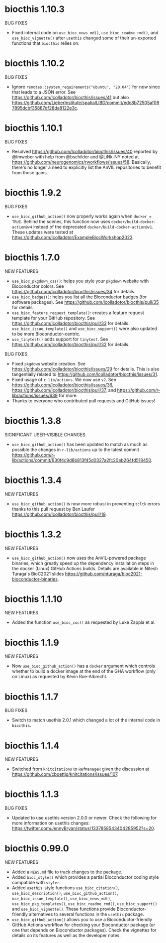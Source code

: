 # biocthis 1.10.3

BUG FIXES

* Fixed internal code on `use_bioc_news_md()`, `use_bioc_readme_rmd()`, and
`use_bioc_vignette()` after `usethis` changed some of their un-exported
functions that `biocthis` relies on.

# biocthis 1.10.2

BUG FIXES

* Ignore `remotes::system_requirements("ubuntu", "20.04")` for now since that
leads to a JSON error. See https://github.com/lcolladotor/biocthis/issues/41
but also https://github.com/LieberInstitute/spatialLIBD/commit/edc8b72505af097895dcbf35887df28da8122e3c.

# biocthis 1.10.1

BUG FIXES

* Resolved https://github.com/lcolladotor/biocthis/issues/40 reported by
@lmweber with help from @bschilder and @LiNk-NY noted at
https://github.com/neurogenomics/rworkflows/issues/58. Basically, there's
no longer a need to explicitly list the AnVIL repositories to benefit
from those gains.

# biocthis 1.9.2

BUG FIXES

* `use_bioc_github_action()` now properly works again when `docker = TRUE`.
Behind the scenes, this function now uses `docker/build-docker-action@v4`
instead of the deprecated `docker/build-docker-action@v1`. These updates were
tested at https://github.com/lcolladotor/ExampleBiocWorkshop2023.

# biocthis 1.7.0

NEW FEATURES

* `use_bioc_pkgdown_css()`: helps you style your `pkgdown` website with
Bioconductor colors. See https://github.com/lcolladotor/biocthis/issues/34 for
details.
* `use_bioc_badges()`: helps you list all the Bioconductor badges (for
software packages). See https://github.com/lcolladotor/biocthis/pull/35 for
details.
* `use_bioc_feature_request_template()`: creates a feature request template for
your GitHub repository. See https://github.com/lcolladotor/biocthis/pull/33 for
details. `use_bioc_issue_template()` and `use_bioc_support()` were also updated
to be more Bioconductor-centric.
* `use_tinytest()` adds support for `tinytest`. See 
https://github.com/lcolladotor/biocthis/pull/32 for details.

BUG FIXES

* Fixed `pkgdown` website creation. See 
https://github.com/lcolladotor/biocthis/issues/29 for details. This is also
tangentially related to https://github.com/lcolladotor/biocthis/issues/31.
* Fixed usage of `r-lib/actions`. We now use `v2`. See
https://github.com/lcolladotor/biocthis/issues/36, 
https://github.com/lcolladotor/biocthis/pull/37, and 
https://github.com/r-lib/actions/issues/639 for more.
* Thanks to everyone who contributed pull requests and GitHub issues!


# biocthis 1.3.8

SIGNIFICANT USER-VISIBLE CHANGES

* `use_bioc_github_action()` has been updated to match as much as possible
the changes in `r-lib/actions` up to the latest commit
https://github.com/r-lib/actions/commit/630f4c9d8b813f45d0327a2fc20eb264fd518450.

# biocthis 1.3.4

NEW FEATURES

* `use_bioc_github_action()` is now more robust in preventing `tcltk` errors
thanks to this pull request by Ben Laufer
https://github.com/lcolladotor/biocthis/pull/19.

# biocthis 1.3.2

NEW FEATURES

* `use_bioc_github_action()` now uses the AnVIL-powered package binaries, which
greatly speed up the dependency installation steps in the docker (Linux) GitHub
Actions builds. Details are available in Nitesh Turaga's BioC2021 slides
https://github.com/nturaga/bioc2021-bioconductor-binaries.

# biocthis 1.1.10

NEW FEATURES

* Added the function `use_bioc_coc()` as requested by Luke Zappia et al.

# biocthis 1.1.9

NEW FEATURES

* Now `use_bioc_github_action()` has a `docker` argument which controls whether
to build a docker image at the end of the GHA workflow (only on Linux) as
requested by Kévin Rue-Albrecht.

# biocthis 1.1.7

BUG FIXES

* Switch to match usethis 2.0.1 which changed a lot of the internal code in
`biocthis`.

# biocthis 1.1.4

NEW FEATURES

* Switched from `knitcitations` to `RefManageR` given the discussion at
<https://github.com/cboettig/knitcitations/issues/107>.

# biocthis 1.1.3

BUG FIXES

* Updated to use usethis version 2.0.0 or newer. Check the following
for more information on usethis changes:
<https://twitter.com/JennyBryan/status/1337858543404285952?s=20>.

# biocthis 0.99.0

NEW FEATURES

* Added a `NEWS.md` file to track changes to the package.
* Added `bioc_style()` which provides a partial Bioconductor coding style
compatible with `styler`.
* Added `usethis`-style functions `use_bioc_citation()`,
`use_bioc_description()`, `use_bioc_github_action()`,
`use_bioc_issue_template()`, `use_bioc_news_md()`, `use_bioc_pkg_templates()`,
`use_bioc_readme_rmd()`, `use_bioc_support()` and `use_bioc_vignette()`. These
functions provide Bioconductor-friendly alternatives to several functions
in the `usethis` package.
* `use_bioc_github_action()` allows you to use a Bioconductor-friendly
GitHub Actions workflow for checking your Bioconductor package (or one that
depends on Bioconductor packages). Check the vignettes for details on its
features as well as the developer notes.

